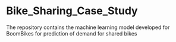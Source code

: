 # Bike_Sharing_Case_Study
The repository contains the machine learning model developed for BoomBikes for prediction of demand for shared bikes
